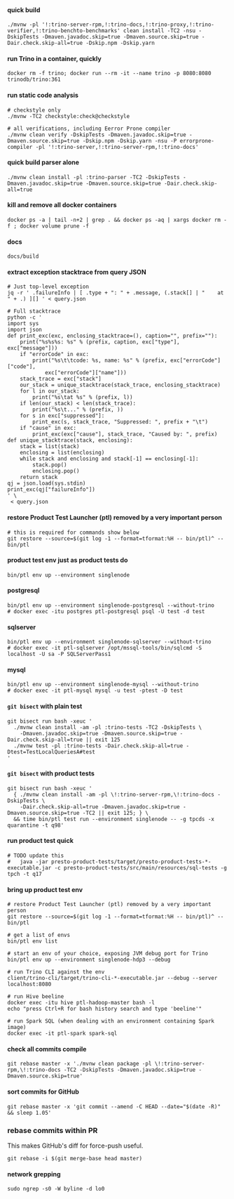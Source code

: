 
#### quick build
```
./mvnw -pl '!:trino-server-rpm,!:trino-docs,!:trino-proxy,!:trino-verifier,!:trino-benchto-benchmarks' clean install -TC2 -nsu -DskipTests -Dmaven.javadoc.skip=true -Dmaven.source.skip=true -Dair.check.skip-all=true -Dskip.npm -Dskip.yarn
```

#### run Trino in a container, quickly
```
docker rm -f trino; docker run --rm -it --name trino -p 8080:8080 trinodb/trino:361
```

#### run static code analysis
```
# checkstyle only
./mvnw -TC2 checkstyle:check@checkstyle

# all verifications, including Eerror Prone compiler
./mvnw clean verify -DskipTests -Dmaven.javadoc.skip=true -Dmaven.source.skip=true -Dskip.npm -Dskip.yarn -nsu -P errorprone-compiler -pl '!:trino-server,!:trino-server-rpm,!:trino-docs'
```


#### quick build parser alone
```
./mvnw clean install -pl :trino-parser -TC2 -DskipTests -Dmaven.javadoc.skip=true -Dmaven.source.skip=true -Dair.check.skip-all=true
```


#### kill and remove all docker containers
```
docker ps -a | tail -n+2 | grep . && docker ps -aq | xargs docker rm -f ; docker volume prune -f
```

#### docs
```
docs/build
```



#### extract exception stacktrace from query JSON
```
# Just top-level exception
jq -r ' .failureInfo | [ .type + ": " + .message, (.stack[] | "    at " + .) ][] ' < query.json

# Full stacktrace
python -c '
import sys
import json
def print_exc(exc, enclosing_stacktrace=(), caption="", prefix=""):
    print("%s%s%s: %s" % (prefix, caption, exc["type"], exc["message"]))
    if "errorCode" in exc:
        print("%s\t\tcode: %s, name: %s" % (prefix, exc["errorCode"]["code"],
            exc["errorCode"]["name"]))
    stack_trace = exc["stack"]
    our_stack = unique_stacktrace(stack_trace, enclosing_stacktrace)
    for l in our_stack:
        print("%s\tat %s" % (prefix, l))
    if len(our_stack) < len(stack_trace):
        print("%s\t..." % (prefix, ))
    for s in exc["suppressed"]:
        print_exc(s, stack_trace, "Suppressed: ", prefix + "\t")
    if "cause" in exc:
        print_exc(exc["cause"], stack_trace, "Caused by: ", prefix)
def unique_stacktrace(stack, enclosing):
    stack = list(stack)
    enclosing = list(enclosing)
    while stack and enclosing and stack[-1] == enclosing[-1]:
        stack.pop()
        enclosing.pop()
    return stack
qj = json.load(sys.stdin)
print_exc(qj["failureInfo"])
' \
 < query.json
```


#### restore Product Test Launcher (ptl) removed by a very important person
```
# this is required for commands show below
git restore --source=$(git log -1 --format=tformat:%H -- bin/ptl)^ -- bin/ptl
```


#### product test env just as product tests do
```
bin/ptl env up --environment singlenode
```

#### postgresql
```
bin/ptl env up --environment singlenode-postgresql --without-trino
# docker exec -itu postgres ptl-postgresql psql -U test -d test
```

#### sqlserver
```
bin/ptl env up --environment singlenode-sqlserver --without-trino
# docker exec -it ptl-sqlserver /opt/mssql-tools/bin/sqlcmd -S localhost -U sa -P SQLServerPass1
```

#### mysql
```
bin/ptl env up --environment singlenode-mysql --without-trino
# docker exec -it ptl-mysql mysql -u test -ptest -D test
```

#### `git bisect` with plain test
```
git bisect run bash -xeuc '
  ./mvnw clean install -am -pl :trino-tests -TC2 -DskipTests \
    -Dmaven.javadoc.skip=true -Dmaven.source.skip=true -Dair.check.skip-all=true || exit 125
  ./mvnw test -pl :trino-tests -Dair.check.skip-all=true -Dtest=TestLocalQueriesA#test
'
```

#### `git bisect` with product tests
```
git bisect run bash -xeuc '
  { ./mvnw clean install -am -pl \!:trino-server-rpm,\!:trino-docs -DskipTests \
    -Dair.check.skip-all=true -Dmaven.javadoc.skip=true -Dmaven.source.skip=true -TC2 || exit 125; } \
  && time bin/ptl test run --environment singlenode -- -g tpcds -x quarantine -t q98'
```

#### run product test quick
```
# TODO update this
#   java -jar presto-product-tests/target/presto-product-tests-*-executable.jar -c presto-product-tests/src/main/resources/sql-tests -g tpch -t q17
```

#### bring up product test env
```
# restore Product Test Launcher (ptl) removed by a very important person
git restore --source=$(git log -1 --format=tformat:%H -- bin/ptl)^ -- bin/ptl

# get a list of envs
bin/ptl env list

# start an env of your choice, exposing JVM debug port for Trino
bin/ptl env up --environment singlenode-hdp3 --debug

# run Trino CLI against the env
client/trino-cli/target/trino-cli-*-executable.jar --debug --server localhost:8080

# run Hive beeline 
docker exec -itu hive ptl-hadoop-master bash -l
echo "press Ctrl+R for bash history search and type 'beeline'"

# run Spark SQL (when dealing with an environment containing Spark image)
docker exec -it ptl-spark spark-sql
```

#### check all commits compile
```
git rebase master -x './mvnw clean package -pl \!:trino-server-rpm,\!:trino-docs -TC2 -DskipTests -Dmaven.javadoc.skip=true -Dmaven.source.skip=true'
```

#### sort commits for GitHub
```
git rebase master -x 'git commit --amend -C HEAD --date="$(date -R)" && sleep 1.05'
```

### rebase commits within PR

This makes GitHub's diff for force-push useful.

```
git rebase -i $(git merge-base head master)
```

#### network grepping
```
sudo ngrep -s0 -W byline -d lo0
```

